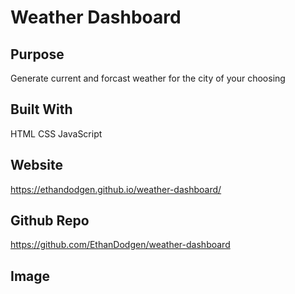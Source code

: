 # Weather Dashboard

## Purpose
Generate current and forcast weather for the city of your choosing

## Built With
 HTML
 CSS
 JavaScript

## Website
https://ethandodgen.github.io/weather-dashboard/

## Github Repo
https://github.com/EthanDodgen/weather-dashboard

## Image


